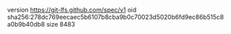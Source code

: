 version https://git-lfs.github.com/spec/v1
oid sha256:278dc769eecaec5b6107b8cba9b0c70023d5020b6fd9ec86b515c8a0b9b40db8
size 8483
